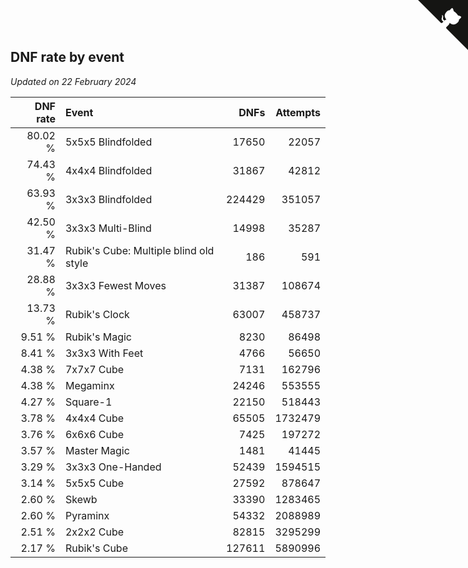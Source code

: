 ## DNF rate by event

*Updated on 22 February 2024*

| DNF rate | Event | DNFs | Attempts |
| ---: | :--- | ---: | ---: |
| 80.02 % | 5x5x5 Blindfolded | 17650 | 22057 |
| 74.43 % | 4x4x4 Blindfolded | 31867 | 42812 |
| 63.93 % | 3x3x3 Blindfolded | 224429 | 351057 |
| 42.50 % | 3x3x3 Multi-Blind | 14998 | 35287 |
| 31.47 % | Rubik's Cube: Multiple blind old style | 186 | 591 |
| 28.88 % | 3x3x3 Fewest Moves | 31387 | 108674 |
| 13.73 % | Rubik's Clock | 63007 | 458737 |
| 9.51 % | Rubik's Magic | 8230 | 86498 |
| 8.41 % | 3x3x3 With Feet | 4766 | 56650 |
| 4.38 % | 7x7x7 Cube | 7131 | 162796 |
| 4.38 % | Megaminx | 24246 | 553555 |
| 4.27 % | Square-1 | 22150 | 518443 |
| 3.78 % | 4x4x4 Cube | 65505 | 1732479 |
| 3.76 % | 6x6x6 Cube | 7425 | 197272 |
| 3.57 % | Master Magic | 1481 | 41445 |
| 3.29 % | 3x3x3 One-Handed | 52439 | 1594515 |
| 3.14 % | 5x5x5 Cube | 27592 | 878647 |
| 2.60 % | Skewb | 33390 | 1283465 |
| 2.60 % | Pyraminx | 54332 | 2088989 |
| 2.51 % | 2x2x2 Cube | 82815 | 3295299 |
| 2.17 % | Rubik's Cube | 127611 | 5890996 |


<a href="https://github.com/jonatanklosko/wca_statistics" class="github-corner" aria-label="View source on Github"><svg width="80" height="80" viewBox="0 0 250 250" style="fill:#151513; color:#fff; position: absolute; top: 0; border: 0; right: 0;" aria-hidden="true"><path d="M0,0 L115,115 L130,115 L142,142 L250,250 L250,0 Z"></path><path d="M128.3,109.0 C113.8,99.7 119.0,89.6 119.0,89.6 C122.0,82.7 120.5,78.6 120.5,78.6 C119.2,72.0 123.4,76.3 123.4,76.3 C127.3,80.9 125.5,87.3 125.5,87.3 C122.9,97.6 130.6,101.9 134.4,103.2" fill="currentColor" style="transform-origin: 130px 106px;" class="octo-arm"></path><path d="M115.0,115.0 C114.9,115.1 118.7,116.5 119.8,115.4 L133.7,101.6 C136.9,99.2 139.9,98.4 142.2,98.6 C133.8,88.0 127.5,74.4 143.8,58.0 C148.5,53.4 154.0,51.2 159.7,51.0 C160.3,49.4 163.2,43.6 171.4,40.1 C171.4,40.1 176.1,42.5 178.8,56.2 C183.1,58.6 187.2,61.8 190.9,65.4 C194.5,69.0 197.7,73.2 200.1,77.6 C213.8,80.2 216.3,84.9 216.3,84.9 C212.7,93.1 206.9,96.0 205.4,96.6 C205.1,102.4 203.0,107.8 198.3,112.5 C181.9,128.9 168.3,122.5 157.7,114.1 C157.9,116.9 156.7,120.9 152.7,124.9 L141.0,136.5 C139.8,137.7 141.6,141.9 141.8,141.8 Z" fill="currentColor" class="octo-body"></path></svg></a><style>.github-corner:hover .octo-arm{animation:octocat-wave 560ms ease-in-out}@keyframes octocat-wave{0%,100%{transform:rotate(0)}20%,60%{transform:rotate(-25deg)}40%,80%{transform:rotate(10deg)}}@media (max-width:500px){.github-corner:hover .octo-arm{animation:none}.github-corner .octo-arm{animation:octocat-wave 560ms ease-in-out}}</style>
